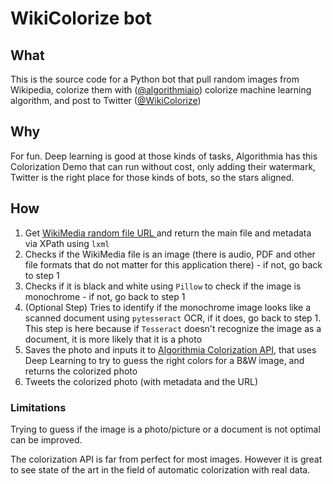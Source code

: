 # WikiColorize bot

## What
This is the source code for a Python bot that pull random images from Wikipedia, colorize them with ([@algorithmiaio](https://github.com/algorithmiaio "@algorithmiaio")) colorize machine learning algorithm, and post to Twitter ([@WikiColorize](https://twitter.com/WikiColorize "@WikiColorize"))

## Why
For fun. Deep learning is good at those kinds of tasks, Algorithmia has this Colorization Demo that can run without cost, only adding their watermark, Twitter is the right place for those kinds of bots, so the stars aligned.

## How
1. Get [WikiMedia random file URL ](http://commons.wikimedia.org/wiki/Special:Random/File "WikiMedia random file URL ") and return the main file and metadata via XPath using `lxml`
2. Checks if the WikiMedia file is an image (there is audio, PDF and other file formats that do not matter for this application there) - if not, go back to step 1
3. Checks if it is black and white using `Pillow` to check if the image is monochrome - if not, go back to step 1
4. (Optional Step) Tries to identify if the monochrome image looks like a scanned document using `pytesseract` OCR, if it does, go back to step 1. This step is here because if `Tesseract` doesn't recognize the image as a document, it is more likely that it is a photo
5. Saves the photo and inputs it to [Algorithmia Colorization API](https://demos.algorithmia.com/colorize-photos/ "Algorithmia Colorization Demo API"), that uses Deep Learning to try to guess the right colors for a B&W image, and returns the colorized photo
6. Tweets the colorized photo (with metadata and the URL)

### Limitations
Trying to guess if the image is a photo/picture or a document is not optimal can be improved.

The colorization API is far from perfect for most images. However it is great to see state of the art in the field of automatic colorization with real data.
